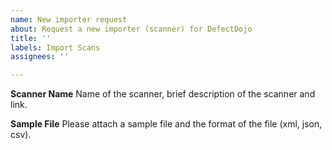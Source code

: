 ```yaml
---
name: New importer request
about: Request a new importer (scanner) for DefectDojo
title: ''
labels: Import Scans
assignees: ''

---
```


**Scanner Name**
Name of the scanner, brief description of the scanner and link.

**Sample File**
Please attach a sample file and the format of the file (xml, json, csv).
